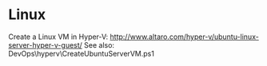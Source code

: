 # Linux
Create a Linux VM in Hyper-V: http://www.altaro.com/hyper-v/ubuntu-linux-server-hyper-v-guest/
See also: DevOps\hyperv\CreateUbuntuServerVM.ps1

